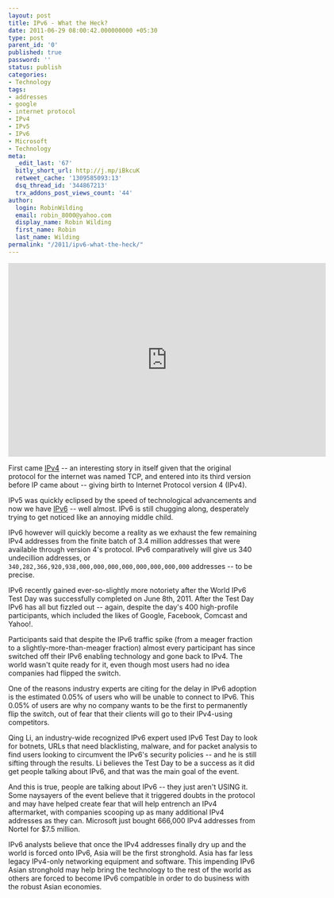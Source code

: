 ```yaml
---
layout: post
title: IPv6 - What the Heck?
date: 2011-06-29 08:00:42.000000000 +05:30
type: post
parent_id: '0'
published: true
password: ''
status: publish
categories:
- Technology
tags:
- addresses
- google
- internet protocol
- IPv4
- IPv5
- IPv6
- Microsoft
- Technology
meta:
  _edit_last: '67'
  bitly_short_url: http://j.mp/iBkcuK
  retweet_cache: '1309585093:13'
  dsq_thread_id: '344867213'
  trx_addons_post_views_count: '44'
author:
  login: RobinWilding
  email: robin_8000@yahoo.com
  display_name: Robin Wilding
  first_name: Robin
  last_name: Wilding
permalink: "/2011/ipv6-what-the-heck/"
---
```

<p><iframe width="640" height="390" src="http://www.youtube.com/embed/2wa7y3W2DI0" frameborder="0" allowfullscreen></iframe></p>
<p>First came <a href="http://en.wikipedia.org/wiki/IPv4">IPv4</a> -- an interesting story in itself given that the original protocol for the internet was named TCP, and entered into its third version before IP came about -- giving birth to Internet Protocol version 4 (IPv4).</p>
<p>IPv5 was quickly eclipsed by the speed of technological advancements and now we have <a href="http://en.wikipedia.org/wiki/IPv6">IPv6</a> -- well almost. IPv6 is still chugging along, desperately trying to get noticed like an annoying middle child.</p>
<p>IPv6 however will quickly become a reality as we exhaust the few remaining IPv4 addresses from the finite batch of 3.4 million addresses that were available through version 4's protocol. IPv6 comparatively will give us 340 undecillion addresses, or <code>340,282,366,920,938,000,000,000,000,000,000,000,000</code> addresses -- to be precise.</p>

<p>IPv6 recently gained ever-so-slightly more notoriety after the World IPv6 Test Day was successfully completed on June 8th, 2011. After the Test Day IPv6 has all but fizzled out -- again, despite the day's 400 high-profile participants, which included the likes of Google, Facebook, Comcast and Yahoo!. </p>
<p>Participants said that despite the IPv6 traffic spike (from a meager fraction to a slightly-more-than-meager fraction) almost every participant has since switched off their IPv6 enabling technology and gone back to IPv4. The world wasn't quite ready for it, even though most users had no idea companies had flipped the switch.</p>
<p>One of the reasons industry experts are citing for the delay in IPv6 adoption is the estimated 0.05% of users who will be unable to connect to IPv6.  This 0.05% of users are why no company wants to be the first to permanently flip the switch, out of fear that their clients will go to their IPv4-using competitors. </p>
<p>Qing Li, an industry-wide recognized IPv6 expert used IPv6 Test Day to look for botnets, URLs that need blacklisting, malware, and for packet analysis to find users looking to circumvent the IPv6's security policies -- and he is still sifting through the results. Li believes the Test Day to be a success as it did get people talking about IPv6, and that was the main goal of  the event. </p>
<p>And this is true, people are talking about IPv6 -- they just aren't USING it. Some naysayers of the event believe that it triggered doubts in the protocol and may have helped create fear that will help entrench an IPv4 aftermarket, with companies scooping up as many additional IPv4 addresses as they can. Microsoft just bought 666,000 IPv4 addresses from Nortel for $7.5 million.</p>
<p>IPv6 analysts believe that once the IPv4 addresses finally dry up and the world is forced onto IPv6, Asia will be the first stronghold. Asia has far less legacy IPv4-only networking equipment and software. This impending IPv6 Asian stronghold may help bring the technology to the rest of the world as others are forced to become IPv6 compatible in order to do business with the robust Asian economies.</p>

